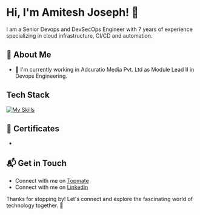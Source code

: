 # Hi, I'm Amitesh Joseph! 👋

I am a Senior Devops and DevSecOps Engineer with 7 years of experience specializing in cloud infrastructure, CI/CD and automation.

## 🚀 About Me

- 🔭 I'm currently working in Adcuratio Media Pvt. Ltd as Module Lead II in Devops Engineering.


## Tech Stack
[![My Skills](https://skillicons.dev/icons?i=aws,docker,dynamodb,fastapi,git,github,githubactions,grafana,jenkins,kafka,kubernetes,linux,mongodb,postgres,mysql,nginx,powershell,py,prometheus)](https://skillicons.dev)



## 🌱 Certificates
-




## 📬 Get in Touch

- Connect with me on [Topmate](https://topmate.io/amitesh_joseph/)
- Connect with me on [Linkedin](https://www.linkedin.com/in/amitesh-joseph-598b6b341/)

Thanks for stopping by! Let's connect and explore the fascinating world of technology together. 🚀



<!--

Here are some ideas to get you started:

- 🔭 I’m currently working on ...
- 🌱 I’m currently learning ...
- 👯 I’m looking to collaborate on ...
- 🤔 I’m looking for help with ...
- 💬 Ask me about ...
- 📫 How to reach me: ...
- 😄 Pronouns: ...
- ⚡ Fun fact: ...
-->
